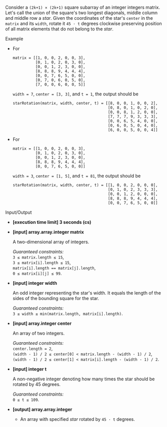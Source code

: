 
Consider a  `(2k+1) × (2k+1)`  square subarray of an integer integers matrix. Let's call the union of the square's two longest diagonals, middle column and middle row a  _star_. Given the coordinates of the star's  `center`  in the  `matrix`  and its  `width`, rotate it  `45 · t`  degrees clockwise preserving position of all matrix elements that do not belong to the  _star_.

Example

-   For
    
    ```
    matrix = [[1, 0, 0, 2, 0, 0, 3],
              [0, 1, 0, 2, 0, 3, 0],
              [0, 0, 1, 2, 3, 0, 0],
              [8, 8, 8, 9, 4, 4, 4],
              [0, 0, 7, 6, 5, 0, 0],
              [0, 7, 0, 6, 0, 5, 0],
              [7, 0, 0, 6, 0, 0, 5]]
    ```
    
    `width = 7`,  `center = [3, 3]`, and  `t = 1`, the output should be
    
    ```
    starRotation(matrix, width, center, t) = [[8, 0, 0, 1, 0, 0, 2],
                                              [0, 8, 0, 1, 0, 2, 0],
                                              [0, 0, 8, 1, 2, 0, 0],
                                              [7, 7, 7, 9, 3, 3, 3],
                                              [0, 0, 6, 5, 4, 0, 0],
                                              [0, 6, 0, 5, 0, 4, 0],
                                              [6, 0, 0, 5, 0, 0, 4]]
    ```
    
-   For
    
    ```
    matrix = [[1, 0, 0, 2, 0, 0, 3],
              [0, 1, 0, 2, 0, 3, 0],
              [0, 0, 1, 2, 3, 0, 0],
              [8, 8, 8, 9, 4, 4, 4],
              [0, 0, 7, 6, 5, 0, 0]]
    ```
    
    `width = 3`,  `center = [1, 5]`, and  `t = 81`, the output should be
    
    ```
    starRotation(matrix, width, center, t) = [[1, 0, 0, 2, 0, 0, 0],
                                              [0, 1, 0, 2, 3, 3, 3],
                                              [0, 0, 1, 2, 0, 0, 0],
                                              [8, 8, 8, 9, 4, 4, 4],
                                              [0, 0, 7, 6, 5, 0, 0]]
    ```
    

Input/Output

-   **[execution time limit] 3 seconds (cs)**
    
-   **[input] array.array.integer matrix**
    
    A two-dimensional array of integers.
    
    _Guaranteed constraints:_  
    `3 ≤ matrix.length ≤ 15`,  
    `3 ≤ matrix[i].length ≤ 15`,  
    `matrix[i].length == matrix[j].length`,  
    `0 ≤ matrix[i][j] ≤ 99`.
    
-   **[input] integer width**
    
    An odd integer representing the star's width. It equals the length of the sides of the bounding square for the star.
    
    _Guaranteed constraints:_  
    `3 ≤ width ≤ min(matrix.length, matrix[i].length)`.
    
-   **[input] array.integer center**
    
    An array of two integers.
    
    _Guaranteed constraints:_  
    `center.length = 2`,  
    `(width - 1) / 2 ≤ center[0] < matrix.length - (width - 1) / 2`,  
    `(width - 1) / 2 ≤ center[1] < matrix[i].length - (width - 1) / 2`.
    
-   **[input] integer t**
    
    A non-negative integer denoting how many times the star should be rotated by 45 degrees.
    
    _Guaranteed constraints:_  
    `0 ≤ t ≤ 109`.
    
-   **[output] array.array.integer**
    
    -   An array with specified  _star_  rotated by  `45 · t`  degrees.